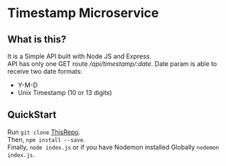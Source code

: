 # Timestamp Microservice
## What is this?
It is a Simple API built with Node JS and Express.<br/> API has only one GET route */api/timestamp/:date*. Date param is able to receive two date formats:
  - Y-M-D
  - Unix Timestamp (10 or 13 digits)

## QuickStart
Run `git clone` [ThisRepo](https://github.com/lauti7/timestamp-microservice.git).<br/>Then, `npm install --save`.<br/>Finally, `node index.js` or if you have Nodemon installed Globally `nodemon index.js`.
